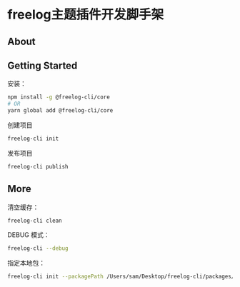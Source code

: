 # freelog主题插件开发脚手架

## About



## Getting Started

安装：

```bash
npm install -g @freelog-cli/core
# OR
yarn global add @freelog-cli/core
```

创建项目

```bash
freelog-cli init 
```

发布项目

```bash
freelog-cli publish
```

## More

清空缓存：

```bash
freelog-cli clean
```

DEBUG 模式：

```bash
freelog-cli --debug
```

指定本地包：

```bash
freelog-cli init --packagePath /Users/sam/Desktop/freelog-cli/packages/init/
```
